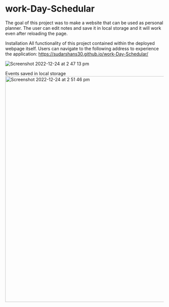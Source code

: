 # work-Day-Schedular

The goal of this project was to make a website that can be used as personal planner. The user can edit notes and save it in local storage and it will work even after reloading the page.


Installation
All functionality of this project contained within the deployed webpage itself. Users can navigate to the following address to experience the application:
https://sudarshans30.github.io/work-Day-Schedular/




![Screenshot 2022-12-24 at 2 47 13 pm](https://user-images.githubusercontent.com/117637113/209420312-3c3ca4bf-316c-41e1-9ec7-137062d30f72.png)




Events saved in local storage
<img width="717" alt="Screenshot 2022-12-24 at 2 51 46 pm" src="https://user-images.githubusercontent.com/117637113/209420396-2056fa20-93e1-462a-b913-41f7b482d0da.png">
